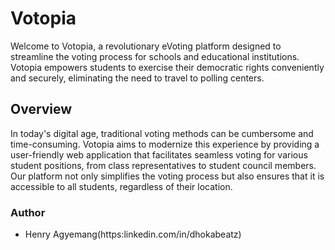 # Votopia

Welcome to Votopia, a revolutionary eVoting platform designed to streamline the voting process for schools and educational institutions. Votopia empowers students to exercise their democratic rights conveniently and securely, eliminating the need to travel to polling centers.

## Overview
In today's digital age, traditional voting methods can be cumbersome and time-consuming. Votopia aims to modernize this experience by providing a user-friendly web application that facilitates seamless voting for various student positions, from class representatives to student council members. Our platform not only simplifies the voting process but also ensures that it is accessible to all students, regardless of their location.

### Author
- Henry Agyemang(https:linkedin.com/in/dhokabeatz)